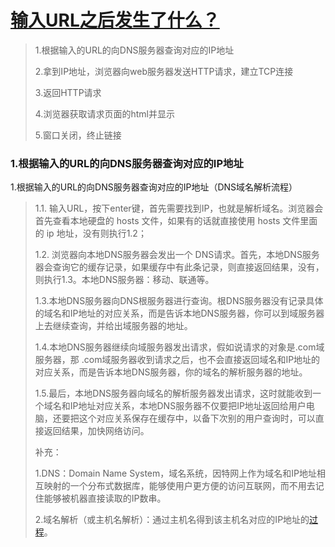 # [输入URL之后发生了什么？](http://title.com/ "title")

> 1.根据输入的URL的向DNS服务器查询对应的IP地址
>
> 2.拿到IP地址，浏览器向web服务器发送HTTP请求，建立TCP连接
>
> 3.返回HTTP请求
>
> 4.浏览器获取请求页面的html并显示
>
> 5.窗口关闭，终止链接

### 1.根据输入的URL的向DNS服务器查询对应的IP地址

1.根据输入的URL的向DNS服务器查询对应的IP地址（DNS域名解析流程）

>1.1. 输入URL，按下enter键，首先需要找到IP，也就是解析域名。浏览器会首先查看本地硬盘的 hosts 文件，如果有的话就直接使用 hosts 文件里面的 ip 地址，没有则执行1.2；
>
>1.2. 浏览器向本地DNS服务器会发出一个 DNS请求。首先，本地DNS服务器会查询它的缓存记录，如果缓存中有此条记录，则直接返回结果，没有，则执行1.3。本地DNS服务器：移动、联通等。
>
>1.3.本地DNS服务器向DNS根服务器进行查询。根DNS服务器没有记录具体的域名和IP地址的对应关系，而是告诉本地DNS服务器，你可以到域服务器上去继续查询，并给出域服务器的地址。
>
>1.4.本地DNS服务器继续向域服务器发出请求，假如说请求的对象是.com域服务器，那 .com域服务器收到请求之后，也不会直接返回域名和IP地址的对应关系，而是告诉本地DNS服务器，你的域名的解析服务器的地址。
>
>1.5.最后，本地DNS服务器向域名的解析服务器发出请求，这时就能收到一个域名和IP地址对应关系，本地DNS服务器不仅要把IP地址返回给用户电脑，还要把这个对应关系保存在缓存中，以备下次别的用户查询时，可以直接返回结果，加快网络访问。
>
>补充：
>
>1.DNS：Domain Name System，域名系统，因特网上作为域名和IP地址相互映射的一个分布式数据库，能够使用户更方便的访问互联网，而不用去记住能够被机器直接读取的IP数串。
>
>2.域名解析（或主机名解析）：通过主机名得到该主机名对应的IP地址的[过程](http://title.com/)。

